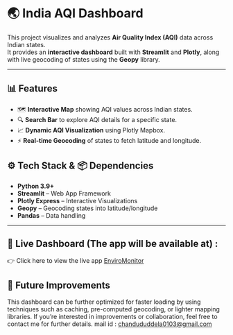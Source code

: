 # 🌏 India AQI Dashboard

This project visualizes and analyzes **Air Quality Index (AQI)** data across Indian states.  
It provides an **interactive dashboard** built with **Streamlit** and **Plotly**, along with live geocoding of states using the **Geopy** library.

---

## 📊 Features

- 🗺️ **Interactive Map** showing AQI values across Indian states.  
- 🔍 **Search Bar** to explore AQI details for a specific state.  
- 📈 **Dynamic AQI Visualization** using Plotly Mapbox.  
- ⚡ **Real-time Geocoding** of states to fetch latitude and longitude.  



## ⚙️ Tech Stack & 📦 Dependencies

- **Python 3.9+**  
- **Streamlit** – Web App Framework  
- **Plotly Express** – Interactive Visualizations  
- **Geopy** – Geocoding states into latitude/longitude  
- **Pandas** – Data handling  

---

## 🚀 Live Dashboard (The app will be available at) :

👉 Click here to view the live app [EnviroMonitor](https://enviromonitor-myzmn5ndiofc2pbhzvcxbb.streamlit.app/)  


## 📌 Future Improvements

This dashboard can be further optimized for faster loading by using techniques such as caching, pre-computed geocoding, or lighter mapping libraries.
If you’re interested in improvements or collaboration, feel free to contact me for further details.
mail id : chandududdela0103@gmail.com